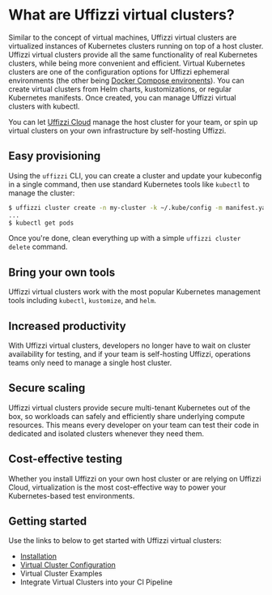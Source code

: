# **What are Uffizzi virtual clusters?**

Similar to the concept of virtual machines, Uffizzi virtual clusters are virtualized instances of Kubernetes clusters running on top of a host cluster. Uffizzi virtual clusters provide all the same functionality of real Kubernetes clusters, while being more convenient and efficient. Virtual Kubernetes clusters are one of the configuration options for Uffizzi ephemeral environments (the other being [Docker Compose environents](../guides/docker-compose-template.md)). You can create virtual clusters from Helm charts, kustomizations, or regular Kubernetes manifests. Once created, you can manage Uffizzi virtual clusters with kubectl.

You can let [Uffizzi Cloud](https://app.uffizzi.com) manage the host cluster for your team, or spin up virtual clusters on your own infrastructure by self-hosting Uffizzi.

## **Easy provisioning**
Using the `uffizzi` CLI, you can create a cluster and update your kubeconfig in a single command, then use standard Kubernetes tools like `kubectl` to manage the cluster:  

``` bash
$ uffizzi cluster create -n my-cluster -k ~/.kube/config -m manifest.yaml
...
$ kubectl get pods
```

Once you're done, clean everything up with a simple `uffizzi cluster delete` command.

## **Bring your own tools**
Uffizzi virtual clusters work with the most popular Kubernetes management tools including `kubectl`, `kustomize`, and `helm`.

## **Increased productivity**
With Uffizzi virtual clusters, developers no longer have to wait on cluster availability for testing, and if your team is self-hosting Uffizzi, operations teams only need to manage a single host cluster.

## **Secure scaling**
Uffizzi virtual clusters provide secure multi-tenant Kubernetes out of the box, so workloads can safely and efficiently share underlying compute resources. This means every developer on your team can test their code in dedicated and isolated clusters whenever they need them.

## **Cost-effective testing**
Whether you install Uffizzi on your own host cluster or are relying on Uffizzi Cloud, virtualization is the most cost-effective way to power your Kubernetes-based test environments. 

## **Getting started**  
Use the links to below to get started with Uffizzi virtual clusters:  

- [Installation](installation.md)  
- [Virtual Cluster Configuration](configuration.md) 
- Virtual Cluster Examples  
- Integrate Virtual Clusters into your CI Pipeline  
